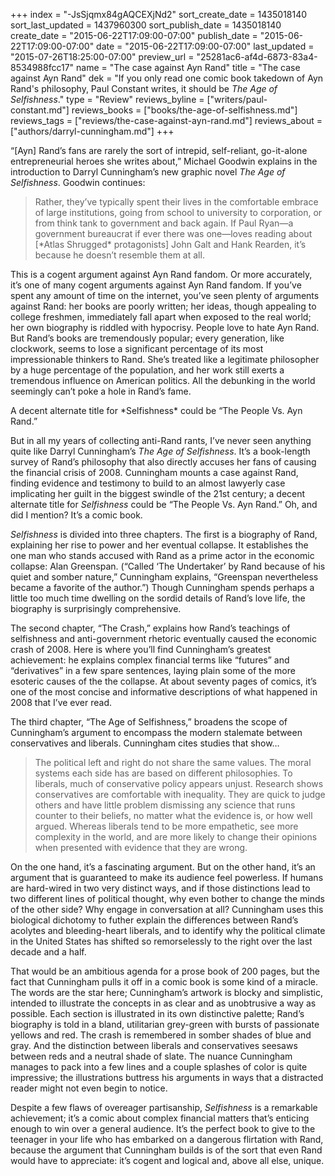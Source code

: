 +++
index = "-JsSjqmx84gAQCEXjNd2"
sort_create_date = 1435018140
sort_last_updated = 1437960300
sort_publish_date = 1435018140
create_date = "2015-06-22T17:09:00-07:00"
publish_date = "2015-06-22T17:09:00-07:00"
date = "2015-06-22T17:09:00-07:00"
last_updated = "2015-07-26T18:25:00-07:00"
preview_url = "25281ac6-af4d-6873-83a4-8534988fcc17"
name = "The case against Ayn Rand"
title = "The case against Ayn Rand"
dek = "If you only read one comic book takedown of Ayn Rand's philosophy, Paul Constant writes, it should be *The Age of Selfishness*."
type = "Review"
reviews_byline = ["writers/paul-constant.md"]
reviews_books = ["books/the-age-of-selfishness.md"]
reviews_tags = ["reviews/the-case-against-ayn-rand.md"]
reviews_about = ["authors/darryl-cunningham.md"]
+++

“[Ayn] Rand’s fans are rarely the sort of intrepid, self-reliant, go-it-alone entrepreneurial heroes she writes about,” Michael Goodwin explains in the introduction to Darryl Cunningham’s new graphic novel  *The Age of Selfishness*. Goodwin continues:

<blockquote>Rather, they’ve typically spent their lives in the comfortable embrace of large institutions, going from school to university to corporation, or from think tank to government and back again. If Paul Ryan—a government bureaucrat if ever there was one—loves reading about [*Atlas Shrugged* protagonists] John Galt and Hank Rearden, it’s because he doesn’t resemble them at all.</blockquote>

This is a cogent argument against Ayn Rand fandom. Or more accurately, it’s one of many cogent arguments against Ayn Rand fandom. If you’ve spent any amount of time on the internet, you’ve seen plenty of arguments against Rand: her books are poorly written; her ideas, though appealing to college freshmen, immediately fall apart when exposed to the real world; her own biography is riddled with hypocrisy. People love to hate Ayn Rand. But Rand’s books are tremendously popular; every generation, like clockwork, seems to lose a significant percentage of its most impressionable thinkers to Rand. She’s treated like a legitimate philosopher by a huge percentage of the population, and her work still exerts a tremendous influence on American politics. All the debunking in the world seemingly can’t poke a hole in Rand’s fame.

<p class="pull-quote">A decent alternate title for *Selfishness* could be “The People Vs. Ayn Rand.”</p>

But in all my years of collecting anti-Rand rants, I’ve never seen anything quite like Darryl Cunningham’s *The Age of Selfishness*. It’s a book-length survey of Rand’s philosophy that also directly accuses her fans of causing the financial crisis of 2008. Cunningham mounts a case against Rand, finding evidence and testimony to build to an almost lawyerly case implicating her guilt in the biggest swindle of the 21st century; a decent alternate title for *Selfishness* could be “The People Vs. Ayn Rand.” Oh, and did I mention? It’s a comic book.

<div class="break"></div>

*Selfishness* is divided into three chapters. The first is a biography of Rand, explaining her rise to power and her eventual collapse. It establishes the one man who stands accused with Rand as a prime actor in the economic collapse: Alan Greenspan. (“Called ‘The Undertaker’ by Rand because of his quiet and somber nature,” Cunningham explains, “Greenspan nevertheless became a favorite of the author.”) Though Cunningham spends perhaps a little too much time dwelling on the sordid details of Rand’s love life, the biography is surprisingly comprehensive.

The second chapter, “The Crash,” explains how Rand’s teachings of selfishness and anti-government rhetoric eventually caused the economic crash of 2008. Here is where you’ll find Cunningham’s greatest achievement: he explains complex financial terms like “futures” and “derivatives” in a few spare sentences, laying plain some of the more esoteric causes of the the collapse. At about seventy pages of comics, it’s one of the most concise and informative descriptions of what happened in 2008 that I’ve ever read.

The third chapter, “The Age of Selfishness,” broadens the scope of Cunningham’s argument to encompass the modern stalemate between conservatives and liberals. Cunningham cites studies that show…

<blockquote>The political left and right do not share the same values. The moral systems each side has are based on different philosophies. To liberals, much of conservative policy appears unjust. Research shows conservatives are comfortable with inequality. They are quick to judge others and have little problem dismissing any science that runs counter to their beliefs, no matter what the evidence is, or how well argued. Whereas liberals tend to be more empathetic, see more complexity in the world, and are more likely to change their opinions when presented with evidence that they are wrong.</blockquote>

On the one hand, it’s a fascinating argument. But on the other hand, it’s an argument that is guaranteed to make its audience feel powerless. If humans are hard-wired in two very distinct ways, and if those distinctions lead to two different lines of political thought, why even bother to change the minds of the other side? Why engage in conversation at all? Cunningham uses this biological dichotomy to futher explain the differences between Rand’s acolytes and bleeding-heart liberals, and to identify why the political climate in the United States has shifted so remorselessly to the right over the last decade and a half.

That would be an ambitious agenda for a prose book of 200 pages, but the fact that Cunningham pulls it off in a comic book is some kind of a miracle. The words are the star here; Cunningham’s artwork is blocky and simplistic, intended to illustrate the concepts in as clear and as unobtrusive a way as possible. Each section is illustrated in its own distinctive palette; Rand’s biography is told in a bland, utilitarian grey-green with bursts of passionate yellows and red. The crash is remembered in somber shades of blue and gray. And the distinction between liberals and conservatives seesaws between reds and a neutral shade of slate. The nuance Cunningham manages to pack into a few lines and a couple splashes of color is quite impressive; the illustrations buttress his arguments in ways that a distracted reader might not even begin to notice.

Despite a few flaws of overeager partisanship, *Selfishness* is a remarkable achievement; it’s a comic about complex financial matters that’s enticing enough to win over a general audience. It’s the perfect book to give to the teenager in your life who has embarked on a dangerous flirtation with Rand, because the argument that Cunningham builds is of the sort that even Rand would have to appreciate: it’s cogent and logical and, above all else, unique. 